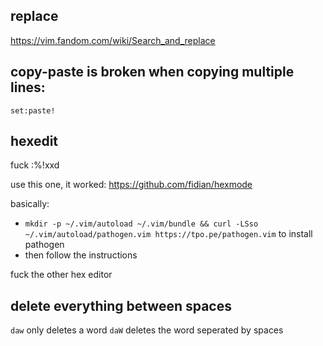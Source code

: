 ## replace
https://vim.fandom.com/wiki/Search_and_replace
## copy-paste is broken when copying multiple lines:
```set:paste!```
## hexedit

fuck :%!xxd

use this one, it worked: https://github.com/fidian/hexmode

basically:
- `mkdir -p ~/.vim/autoload ~/.vim/bundle && curl -LSso ~/.vim/autoload/pathogen.vim https://tpo.pe/pathogen.vim` to install pathogen
- then follow the instructions

fuck the other hex editor


## delete everything between spaces
`daw` only deletes a word
`daW` deletes the word seperated by spaces
